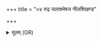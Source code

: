 +++
title = "०४ रुद्र जलाषभेषज नीलशिखण्ड"

+++
<details><summary>मूलम् (GR)</summary>

रुद्र जलाषभेषज  
नीलशिखण्ड कर्मकृत् ।  
प्रश्नं दुरस्यतो जहि  
यो अस्माꣳ अभिदासति ॥
</details>